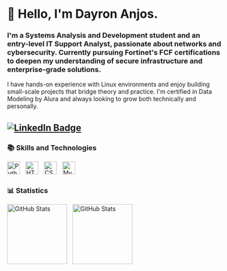  # 🏮 Hello, I'm Dayron Anjos.

 ### I'm a Systems Analysis and Development student and an entry-level IT Support Analyst, passionate about networks and cybersecurity. Currently pursuing Fortinet's FCF certifications to deepen my understanding of secure infrastructure and enterprise-grade solutions.

I have hands-on experience with Linux environments and enjoy building small-scale projects that bridge theory and practice. I'm certified in Data Modeling by Alura and always looking to grow both technically and personally.


[![LinkedIn Badge](https://img.shields.io/badge/Linkedin-blue)](https://www.linkedin.com/in/dayron-anjos-566b02323/)
---

### 📚 Skills and Technologies


<img 
    align ="left"
    alt = "Python"
    title = "Python"
    width = "30px"
    style = "padding-right : 10px"
    src="https://cdn.jsdelivr.net/gh/devicons/devicon@latest/icons/python/python-original.svg" />


<img 
    align ="left"
    alt = "HTML"
    title = "HTML"
    width = "30px"
    style = "padding-right : 10px"
    src="https://cdn.jsdelivr.net/gh/devicons/devicon@latest/icons/html5/html5-original.svg" />

<img 
    align ="left"
    alt = "CSS"
    title = "CSS"
    width = "30px"
    style = "padding-right : 10px"
    src="https://cdn.jsdelivr.net/gh/devicons/devicon@latest/icons/css3/css3-original.svg" />

<img 
    align ="left"
    alt = "MySQL"
    title = "MySQL"
    width = "30px"
    style = "padding-right : 10px"
    src="https://cdn.jsdelivr.net/gh/devicons/devicon@latest/icons/mysql/mysql-original-wordmark.svg" />

<br/>
<br/>         

### 📊 Statistics

<img 
    align ="left"
    alt = "GitHub Stats"
    height = "140px"
    style = "padding-right : 10px"
    src="https://github-readme-stats.vercel.app/api?username=dayronjp&show_icons=true&theme=tokyonight&layout=compact&include_all_commits=true"
    />         

<img 
    align ="left"
    alt = "GitHub Stats"
    height = "140px"
    style = "padding-right : 10px"
    src="https://github-readme-stats.vercel.app/api/top-langs/?username=dayronjp&theme=tokyonight&custom_title=Top%20Languages&layout=compact&langs_count=7"
    />           
